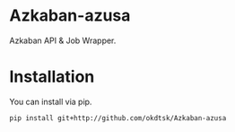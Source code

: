 Azkaban-azusa
===========

Azkaban API &amp; Job Wrapper.


# Installation

You can install via pip.

```
pip install git+http://github.com/okdtsk/Azkaban-azusa
```

